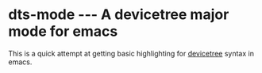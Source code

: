 # dts-mode --- A devicetree major mode for emacs

This is a quick attempt at getting basic highlighting for [devicetree][] syntax in emacs.

[devicetree]: http://www.devicetree.org/
